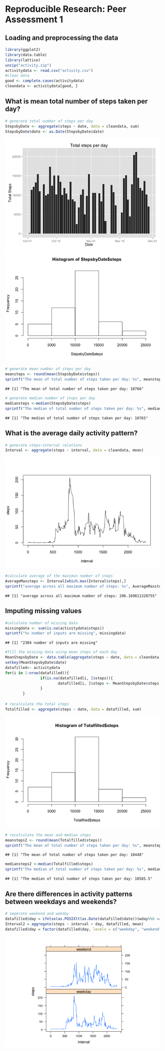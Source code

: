 # Reproducible Research: Peer Assessment 1


## Loading and preprocessing the data

```r
library(ggplot2)
library(data.table)
library(lattice)
unzip("activity.zip")
activitydata <- read.csv("activity.csv")
#clean data
good <- complete.cases(activitydata)
cleandata <- activitydata[good, ]
```


## What is mean total number of steps taken per day?

```r
# generate total number of steps per day
StepsbyDate <- aggregate(steps ~ date, data = cleandata, sum)
StepsbyDate$date <- as.Date(StepsbyDate$date)
```
![](PA1_template_files/figure-html/unnamed-chunk-3-1.png) 
![](PA1_template_files/figure-html/unnamed-chunk-4-1.png) 

```r
# generate mean number of steps per day
meansteps <- round(mean(StepsbyDate$steps))
sprintf("The mean of total number of steps taken per day: %s", meansteps)
```

```
## [1] "The mean of total number of steps taken per day: 10766"
```

```r
# generate median number of steps per day
mediansteps <-median(StepsbyDate$steps)
sprintf("The median of total number of steps taken per day: %s", mediansteps)
```

```
## [1] "The median of total number of steps taken per day: 10765"
```

## What is the average daily activity pattern?

```r
# generate steps~interval relations
Interval <- aggregate(steps ~ interval, data = cleandata, mean)
```
![](PA1_template_files/figure-html/unnamed-chunk-7-1.png) 

```r
#calculate average of the maximun number of steps
AverageMaxsteps <- Interval[which.max(Interval$steps),]
sprintf("average across all maximum number of steps: %s", AverageMaxsteps$steps)
```

```
## [1] "average across all maximum number of steps: 206.169811320755"
```
## Imputing missing values

```r
#calculate number of missing data
missingdata <- sum(is.na(activitydata$steps))
sprintf("%s number of inputs are missing", missingdata)
```

```
## [1] "2304 number of inputs are missing"
```

```r
#fill the missing data using mean steps of each day
MeanStepsbyDate <- data.table(aggregate(steps ~ date, data = cleandata, mean))
setkey(MeanStepsbyDate$date)
datafilled<- activitydata
for(i in 1:nrow(datafilled)){
                if(is.na(datafilled[i, ]$steps)){
                        datafilled[i, ]$steps <- MeanStepsbyDate$steps[datafilled[i, ]$date] 
                }
        }
       
# recalculate the total steps
Totalfilled <- aggregate(steps ~ date, data = datafilled, sum) 
```
![](PA1_template_files/figure-html/unnamed-chunk-10-1.png) 

```r
# recalculate the mean and median steps
meansteps2 <- round(mean(Totalfilled$steps))
sprintf("The mean of total number of steps taken per day: %s", meansteps2)
```

```
## [1] "The mean of total number of steps taken per day: 10448"
```

```r
mediansteps2 <-median(Totalfilled$steps)
sprintf("The median of total number of steps taken per day: %s", mediansteps2)
```

```
## [1] "The median of total number of steps taken per day: 10585.5"
```
## Are there differences in activity patterns between weekdays and weekends?

```r
# seperate weekend and wekday
datafilled$day = ifelse(as.POSIXlt(as.Date(datafilled$date))$wday%%6 == 0, "weekend", "weekday")
Interval2 = aggregate(steps ~ interval + day, datafilled, mean)
datafilled$day = factor(datafilled$day, levels = c("weekday", "weekend"))
```
![](PA1_template_files/figure-html/unnamed-chunk-13-1.png) 
